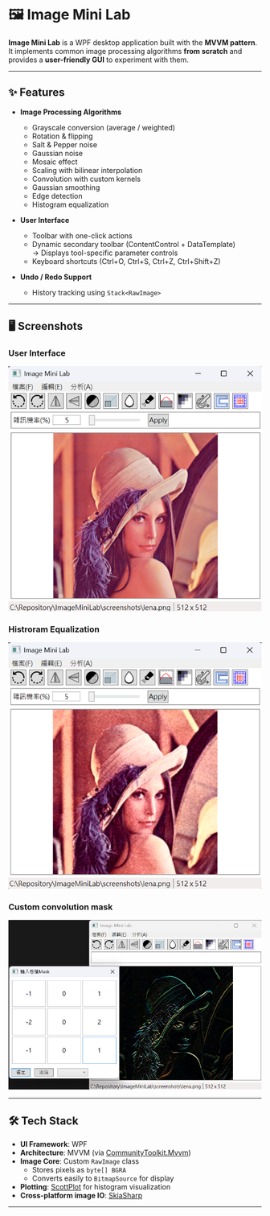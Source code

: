 # 🖼️ Image Mini Lab


**Image Mini Lab** is a WPF desktop application built with the **MVVM pattern**.  
It implements common image processing algorithms **from scratch** and provides a **user-friendly GUI** to experiment with them.  

---

## ✨ Features

- **Image Processing Algorithms**
  - Grayscale conversion (average / weighted)
  - Rotation & flipping
  - Salt & Pepper noise
  - Gaussian noise
  - Mosaic effect
  - Scaling with bilinear interpolation
  - Convolution with custom kernels
  - Gaussian smoothing
  - Edge detection
  - Histogram equalization

- **User Interface**
  - Toolbar with one-click actions
  - Dynamic secondary toolbar (ContentControl + DataTemplate)  
    → Displays tool-specific parameter controls
  - Keyboard shortcuts (Ctrl+O, Ctrl+S, Ctrl+Z, Ctrl+Shift+Z)

- **Undo / Redo Support**
  - History tracking using `Stack<RawImage>`

---

## 🖥️ Screenshots

### User Interface
![main window](screenshots/demo_main.png)

### Histroram Equalization
![equalization](screenshots/demo_equalize.png)

### Custom convolution mask
![convolution](screenshots/demo_convolution.png)

---

## 🛠️ Tech Stack

- **UI Framework**: WPF
- **Architecture**: MVVM (via [CommunityToolkit.Mvvm](https://learn.microsoft.com/dotnet/communitytoolkit/mvvm/))
- **Image Core**: Custom `RawImage` class  
  - Stores pixels as `byte[] BGRA`
  - Converts easily to `BitmapSource` for display
- **Plotting**: [ScottPlot](https://scottplot.net/) for histogram visualization
- **Cross-platform image IO**: [SkiaSharp](https://github.com/mono/SkiaSharp)

---


